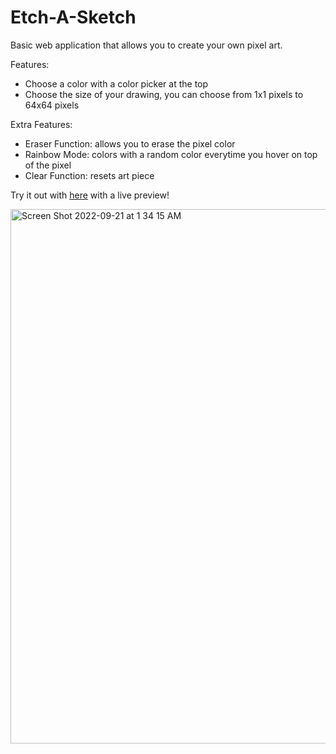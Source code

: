 # Etch-A-Sketch

Basic web application that allows you to create your own pixel art. 

Features:
* Choose a color with a color picker at the top
* Choose the size of your drawing, you can choose from 1x1 pixels to 64x64 pixels

Extra Features:
 * Eraser Function: allows you to erase the pixel color
 * Rainbow Mode: colors with a random color everytime you hover on top of the pixel
 * Clear Function: resets art piece
 
 Try it out with [here](https://thechrizilla.github.io/etch-a-sketch/) with a live preview!
 
<img width="855" alt="Screen Shot 2022-09-21 at 1 34 15 AM" src="https://user-images.githubusercontent.com/25058338/191422337-e1df7b4c-b2f8-4a37-b523-9ac30ebc5e39.png">
